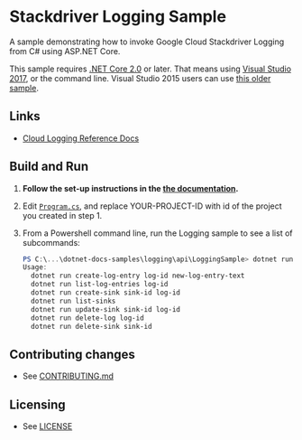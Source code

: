 # Stackdriver Logging Sample

A sample demonstrating how to invoke Google Cloud Stackdriver Logging from C# using ASP.NET Core.

This sample requires [.NET Core 2.0](
    https://www.microsoft.com/net/core) or later.  That means using
[Visual Studio 2017](
    https://www.visualstudio.com/), or the command line.  Visual Studio 2015 users
can use [this older sample](
    https://github.com/GoogleCloudPlatform/dotnet-docs-samples/tree/vs2015/logging/api).

## Links

- [Cloud Logging Reference Docs](https://cloud.google.com/logging/docs/)

## Build and Run

1.  **Follow the set-up instructions in the [the documentation](https://cloud.google.com/dotnet/docs/setup).**

2.  Edit [`Program.cs`](LoggingSample/Program.cs), and replace YOUR-PROJECT-ID with id
    of the project you created in step 1.

5.  From a Powershell command line, run the Logging sample to see a list of
    subcommands:

    ```ps1
    PS C:\...\dotnet-docs-samples\logging\api\LoggingSample> dotnet run
    Usage:
      dotnet run create-log-entry log-id new-log-entry-text
      dotnet run list-log-entries log-id
      dotnet run create-sink sink-id log-id
      dotnet run list-sinks
      dotnet run update-sink sink-id log-id
      dotnet run delete-log log-id
      dotnet run delete-sink sink-id
    ```

## Contributing changes

* See [CONTRIBUTING.md](../../CONTRIBUTING.md)

## Licensing

* See [LICENSE](../../LICENSE)